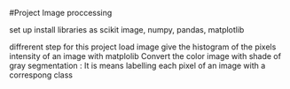 #Project Image proccessing

set up
install libraries as scikit image, numpy, pandas, matplotlib

diffrerent step for this project
load image
give the histogram of the pixels intensity of an image with matplolib
Convert the color image with shade of gray 
segmentation : It is means labelling each pixel of an image with a correspong class
